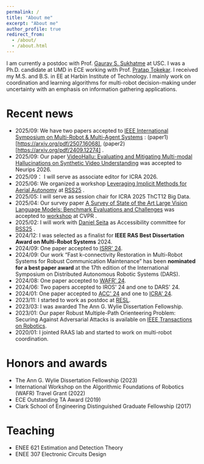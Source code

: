 ```yaml
---
permalink: /
title: "About me"
excerpt: "About me"
author_profile: true
redirect_from: 
  - /about/
  - /about.html
---
```


I am currently a postdoc with Prof. [Gaurav S. Sukhatme](https://uscresl.org/principal-investigator/) at USC. I was a Ph.D. candidate at UMD in ECE working with Prof. [Pratap Tokekar](http://raaslab.org/). I received my M.S. and B.S. in EE at Harbin Institute of Technology. I mainly work on coordination and learning algorithms for multi-robot decision-making under uncertainty with an emphasis on information gathering applications.

Recent news
======
* 2025/09: We have two papers accepted to [IEEE International Symposium on Multi-Robot & Multi-Agent Systems](https://www.sutd.edu.sg/mrs2025/) : (paper1)[https://arxiv.org/pdf/2507.16068], (paper2)[https://arxiv.org/pdf/2409.12274] . 
* 2025/09: Our paper [VideoHallu: Evaluating and Mitigating Multi-modal Hallucinations on Synthetic Video Understanding](https://arxiv.org/abs/2505.01481) was accepted to Neurips 2026.
* 2025/09： I will serve as associate editor for ICRA 2026.
* 2025/06: We organized a workshop [Leveraging Implicit Methods for Aerial Autonomy](https://im4rob.github.io/) at [RSS25](https://roboticsconference.org/) .
* 2025/05: I will serve as session chair for ICRA 2025 ThCT12 Big Data.
* 2025/04: Our survey paper [A Survey of State of the Art Large Vision Language Models: Benchmark Evaluations and Challenges]() was accepted to [workshop](https://cvpr25workshop.netlify.app/) at CVPR .
* 2025/02: I will work with [Daniel Seita](https://danielseita.github.io/) as Accessibility committee for [RSS25](https://roboticsconference.org/) .
* 2024/12: I was selected as a finalist for **IEEE RAS Best Dissertation Award on Multi-Robot Systems** 2024.
* 2024/09: One paper accepted to [ISRR' 24](https://arxiv.org/abs/2403.10795).
* 2024/09: Our work “Fast k-connectivity Restoration in Multi-Robot Systems for Robust Communication Maintenance” has been **nominated for a best paper award** at the 17th edition of the International Symposium on Distributed Autonomous Robotic Systems (DARS).
* 2024/08: One paper accepted to [WAFR' 24](https://arxiv.org/pdf/2406.10199). 
* 2024/06: Two papers accepted to IROS' 24 and one to DARS' 24.
* 2024/01: One paper accepted to [ACC' 24](https://arxiv.org/pdf/2307.04328.pdf) and one to [ICRA' 24](https://arxiv.org/pdf/2310.07621.pdf). 
* 2023/11: I started to work as postdoc at [RESL](https://uscresl.org/).
* 2023/03: I was awarded The Ann G. Wylie Dissertation Fellowship.
* 2023/01: Our paper Robust Multiple-Path Orienteering Problem: Securing Against Adversarial Attacks is available on [IEEE Transactions on Robotics](https://ieeexplore.ieee.org/abstract/document/10008951). 
* 2020/01: I jointed RAAS lab and started to work on multi-robot coordination.

Honors and awards
======
* The Ann G. Wylie Dissertation Fellowship (2023)
* International Workshop on the Algorithmic Foundations of Robotics (WAFR) Travel Grant (2022)
* ECE Outstanding TA Award (2019)
* Clark School of Engineering Distinguished Graduate Fellowship (2017)


Teaching
======
* ENEE 621 Estimation and Detection Theory
* ENEE 307 Electronic Circuits Design





